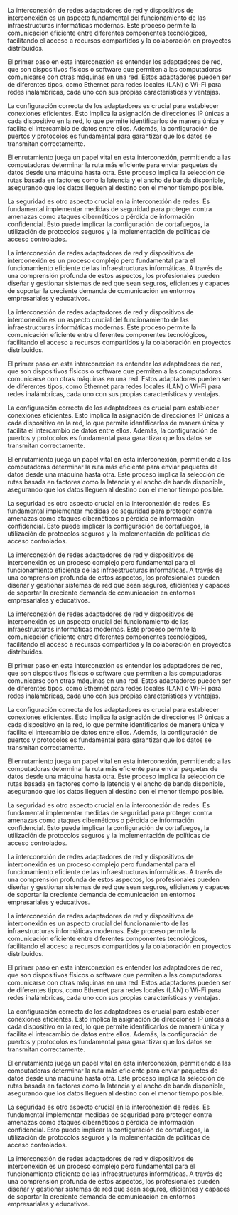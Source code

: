 La interconexión de redes adaptadores de red y dispositivos de interconexión es un aspecto fundamental del funcionamiento de las infraestructuras informáticas modernas. Este proceso permite la comunicación eficiente entre diferentes componentes tecnológicos, facilitando el acceso a recursos compartidos y la colaboración en proyectos distribuidos.

El primer paso en esta interconexión es entender los adaptadores de red, que son dispositivos físicos o software que permiten a las computadoras comunicarse con otras máquinas en una red. Estos adaptadores pueden ser de diferentes tipos, como Ethernet para redes locales (LAN) o Wi-Fi para redes inalámbricas, cada uno con sus propias características y ventajas.

La configuración correcta de los adaptadores es crucial para establecer conexiones eficientes. Esto implica la asignación de direcciones IP únicas a cada dispositivo en la red, lo que permite identificarlos de manera única y facilita el intercambio de datos entre ellos. Además, la configuración de puertos y protocolos es fundamental para garantizar que los datos se transmitan correctamente.

El enrutamiento juega un papel vital en esta interconexión, permitiendo a las computadoras determinar la ruta más eficiente para enviar paquetes de datos desde una máquina hasta otra. Este proceso implica la selección de rutas basada en factores como la latencia y el ancho de banda disponible, asegurando que los datos lleguen al destino con el menor tiempo posible.

La seguridad es otro aspecto crucial en la interconexión de redes. Es fundamental implementar medidas de seguridad para proteger contra amenazas como ataques cibernéticos o pérdida de información confidencial. Esto puede implicar la configuración de cortafuegos, la utilización de protocolos seguros y la implementación de políticas de acceso controlados.

La interconexión de redes adaptadores de red y dispositivos de interconexión es un proceso complejo pero fundamental para el funcionamiento eficiente de las infraestructuras informáticas. A través de una comprensión profunda de estos aspectos, los profesionales pueden diseñar y gestionar sistemas de red que sean seguros, eficientes y capaces de soportar la creciente demanda de comunicación en entornos empresariales y educativos.

La interconexión de redes adaptadores de red y dispositivos de interconexión es un aspecto crucial del funcionamiento de las infraestructuras informáticas modernas. Este proceso permite la comunicación eficiente entre diferentes componentes tecnológicos, facilitando el acceso a recursos compartidos y la colaboración en proyectos distribuidos.

El primer paso en esta interconexión es entender los adaptadores de red, que son dispositivos físicos o software que permiten a las computadoras comunicarse con otras máquinas en una red. Estos adaptadores pueden ser de diferentes tipos, como Ethernet para redes locales (LAN) o Wi-Fi para redes inalámbricas, cada uno con sus propias características y ventajas.

La configuración correcta de los adaptadores es crucial para establecer conexiones eficientes. Esto implica la asignación de direcciones IP únicas a cada dispositivo en la red, lo que permite identificarlos de manera única y facilita el intercambio de datos entre ellos. Además, la configuración de puertos y protocolos es fundamental para garantizar que los datos se transmitan correctamente.

El enrutamiento juega un papel vital en esta interconexión, permitiendo a las computadoras determinar la ruta más eficiente para enviar paquetes de datos desde una máquina hasta otra. Este proceso implica la selección de rutas basada en factores como la latencia y el ancho de banda disponible, asegurando que los datos lleguen al destino con el menor tiempo posible.

La seguridad es otro aspecto crucial en la interconexión de redes. Es fundamental implementar medidas de seguridad para proteger contra amenazas como ataques cibernéticos o pérdida de información confidencial. Esto puede implicar la configuración de cortafuegos, la utilización de protocolos seguros y la implementación de políticas de acceso controlados.

La interconexión de redes adaptadores de red y dispositivos de interconexión es un proceso complejo pero fundamental para el funcionamiento eficiente de las infraestructuras informáticas. A través de una comprensión profunda de estos aspectos, los profesionales pueden diseñar y gestionar sistemas de red que sean seguros, eficientes y capaces de soportar la creciente demanda de comunicación en entornos empresariales y educativos.

La interconexión de redes adaptadores de red y dispositivos de interconexión es un aspecto crucial del funcionamiento de las infraestructuras informáticas modernas. Este proceso permite la comunicación eficiente entre diferentes componentes tecnológicos, facilitando el acceso a recursos compartidos y la colaboración en proyectos distribuidos.

El primer paso en esta interconexión es entender los adaptadores de red, que son dispositivos físicos o software que permiten a las computadoras comunicarse con otras máquinas en una red. Estos adaptadores pueden ser de diferentes tipos, como Ethernet para redes locales (LAN) o Wi-Fi para redes inalámbricas, cada uno con sus propias características y ventajas.

La configuración correcta de los adaptadores es crucial para establecer conexiones eficientes. Esto implica la asignación de direcciones IP únicas a cada dispositivo en la red, lo que permite identificarlos de manera única y facilita el intercambio de datos entre ellos. Además, la configuración de puertos y protocolos es fundamental para garantizar que los datos se transmitan correctamente.

El enrutamiento juega un papel vital en esta interconexión, permitiendo a las computadoras determinar la ruta más eficiente para enviar paquetes de datos desde una máquina hasta otra. Este proceso implica la selección de rutas basada en factores como la latencia y el ancho de banda disponible, asegurando que los datos lleguen al destino con el menor tiempo posible.

La seguridad es otro aspecto crucial en la interconexión de redes. Es fundamental implementar medidas de seguridad para proteger contra amenazas como ataques cibernéticos o pérdida de información confidencial. Esto puede implicar la configuración de cortafuegos, la utilización de protocolos seguros y la implementación de políticas de acceso controlados.

La interconexión de redes adaptadores de red y dispositivos de interconexión es un proceso complejo pero fundamental para el funcionamiento eficiente de las infraestructuras informáticas. A través de una comprensión profunda de estos aspectos, los profesionales pueden diseñar y gestionar sistemas de red que sean seguros, eficientes y capaces de soportar la creciente demanda de comunicación en entornos empresariales y educativos.

La interconexión de redes adaptadores de red y dispositivos de interconexión es un aspecto crucial del funcionamiento de las infraestructuras informáticas modernas. Este proceso permite la comunicación eficiente entre diferentes componentes tecnológicos, facilitando el acceso a recursos compartidos y la colaboración en proyectos distribuidos.

El primer paso en esta interconexión es entender los adaptadores de red, que son dispositivos físicos o software que permiten a las computadoras comunicarse con otras máquinas en una red. Estos adaptadores pueden ser de diferentes tipos, como Ethernet para redes locales (LAN) o Wi-Fi para redes inalámbricas, cada uno con sus propias características y ventajas.

La configuración correcta de los adaptadores es crucial para establecer conexiones eficientes. Esto implica la asignación de direcciones IP únicas a cada dispositivo en la red, lo que permite identificarlos de manera única y facilita el intercambio de datos entre ellos. Además, la configuración de puertos y protocolos es fundamental para garantizar que los datos se transmitan correctamente.

El enrutamiento juega un papel vital en esta interconexión, permitiendo a las computadoras determinar la ruta más eficiente para enviar paquetes de datos desde una máquina hasta otra. Este proceso implica la selección de rutas basada en factores como la latencia y el ancho de banda disponible, asegurando que los datos lleguen al destino con el menor tiempo posible.

La seguridad es otro aspecto crucial en la interconexión de redes. Es fundamental implementar medidas de seguridad para proteger contra amenazas como ataques cibernéticos o pérdida de información confidencial. Esto puede implicar la configuración de cortafuegos, la utilización de protocolos seguros y la implementación de políticas de acceso controlados.

La interconexión de redes adaptadores de red y dispositivos de interconexión es un proceso complejo pero fundamental para el funcionamiento eficiente de las infraestructuras informáticas. A través de una comprensión profunda de estos aspectos, los profesionales pueden diseñar y gestionar sistemas de red que sean seguros, eficientes y capaces de soportar la creciente demanda de comunicación en entornos empresariales y educativos.
